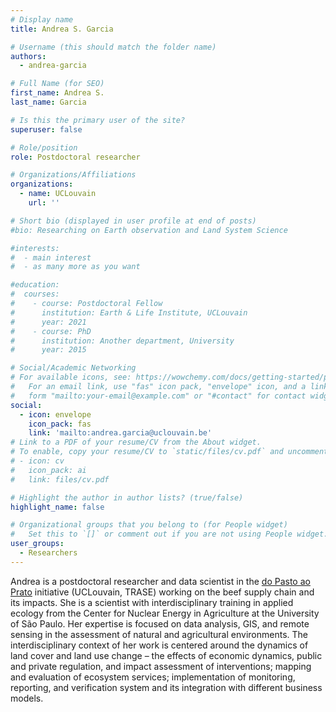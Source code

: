 ```yaml
---
# Display name
title: Andrea S. Garcia

# Username (this should match the folder name)
authors:
  - andrea-garcia

# Full Name (for SEO)
first_name: Andrea S.
last_name: Garcia

# Is this the primary user of the site?
superuser: false

# Role/position
role: Postdoctoral researcher

# Organizations/Affiliations
organizations:
  - name: UCLouvain
    url: ''

# Short bio (displayed in user profile at end of posts)
#bio: Researching on Earth observation and Land System Science

#interests:
#  - main interest
#  - as many more as you want

#education:
#  courses:
#    - course: Postdoctoral Fellow 
#      institution: Earth & Life Institute, UCLouvain
#      year: 2021
#    - course: PhD 
#      institution: Another department, University
#      year: 2015

# Social/Academic Networking
# For available icons, see: https://wowchemy.com/docs/getting-started/page-builder/#icons
#   For an email link, use "fas" icon pack, "envelope" icon, and a link in the
#   form "mailto:your-email@example.com" or "#contact" for contact widget.
social:
  - icon: envelope
    icon_pack: fas
    link: 'mailto:andrea.garcia@uclouvain.be'
# Link to a PDF of your resume/CV from the About widget.
# To enable, copy your resume/CV to `static/files/cv.pdf` and uncomment the lines below.
# - icon: cv
#   icon_pack: ai
#   link: files/cv.pdf

# Highlight the author in author lists? (true/false)
highlight_name: false

# Organizational groups that you belong to (for People widget)
#   Set this to `[]` or comment out if you are not using People widget.
user_groups:
  - Researchers
---
```


Andrea is a postdoctoral researcher and data scientist in the [do Pasto ao Prato](https://www.dopastoaoprato.com.br/) initiative (UCLouvain, TRASE) working on the beef supply chain and its impacts. She is a scientist with interdisciplinary training in applied ecology from the Center for Nuclear Energy in Agriculture at the University of São Paulo. Her expertise is focused on data analysis, GIS, and remote sensing in the assessment of natural and agricultural environments. The interdisciplinary context of her work is centered around the dynamics of land cover and land use change – the effects of economic dynamics, public and private regulation, and impact assessment of interventions; mapping and evaluation of ecosystem services; implementation of monitoring, reporting, and verification system and its integration with different business models.